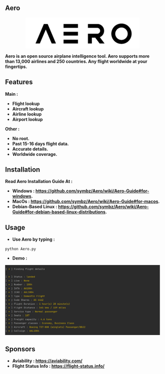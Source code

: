 ## Aero
<p align="center"><img src="src/haha.png" height=100></p>

**Aero is an open source airplane intelligence tool. Aero supports more than 13,000 airlines and 250 countries. Any flight worldwide at your fingertips.**

## Features
**Main :**
* **Flight lookup**
* **Aircraft lookup**
* **Airline lookup**
* **Airport lookup**

**Other :**
* **No root.**
* **Past 15-16 days flight data.**
* **Accurate details.**
* **Worldwide coverage.**

## Installation
**Read Aero Installation Guide At :**
* **Windows : https://github.com/symbz/Aero/wiki/Aero-Guide#for-windows.**
* **MacOs : https://github.com/symbz/Aero/wiki/Aero-Guide#for-macos.**
* **Debian-Based Linux : https://github.com/symbz/Aero/wiki/Aero-Guide#for-debian-based-linux-distributions.**

## Usage
* **Use Aero by typing :**
```
python Aero.py
```
* **Demo :**
<p align="center">
<img src="src/demo.png">
</p>

## Sponsors
* **Aviability : https://aviability.com/**
* **Flight Status Info : https://flight-status.info/**
